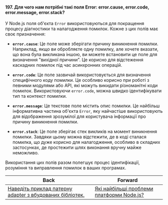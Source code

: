 #### 197. Для чого нам потрібні такі поля Error: error.cause, error.code, error.message, error.stack?

У Node.js поля об'єкта `Error` використовуються для покращення процесу діагностики та налагодження помилок. Кожне з цих полів має своє призначення:

- **`error.cause`**: Це поле може зберігати причину виникнення помилки. Наприклад, якщо ви обробляєте одну помилку, але хочете вказати, що вона була викликана іншою, ви можете встановити це поле для визначення "вихідної причини". Це корисно для відстеження каскадних помилок під час асинхронних операцій.

- **`error.code`**: Це поле зазвичай використовується для визначення специфічного коду помилки. Це особливо корисно при роботі з певними модулями або API, які можуть викидати різноманітні коди помилок. Використовуючи `error.code`, можна швидко ідентифікувати тип та контекст помилки.

- **`error.message`**: Це текстове поле містить опис помилки. Це найбільш інформативна частина об'єкта `Error`, яку найчастіше використовують для відображення зрозумілої для користувача інформації про причину виникнення помилки.

- **`error.stack`**: Це поле зберігає стек викликів на момент виникнення помилки. Завдяки цьому можна відстежити, де в коді сталася помилка, що дуже корисно для налагодження, особливо в складних застосунках, де простежити шлях виконання вручну майже неможливо.

Використання цих полів разом полегшує процес ідентифікації, розуміння та виправлення помилок в ваших програмах.

| Back | Forward |
|---|---|
| [Наведіть приклад патерну adapter з вбудованих бібліотек.](/ua/strong-middle/questions-for-an-application-programmer-on-nodejs/whats-an-example-of-the-adapter-pattern-from-a-builtin-library.md)  | [Які найбільші проблеми платформи Node.js?](/ua/senior/nodejs/what-are-the-biggest-problems-with-the-nodejs-platform.md) |
